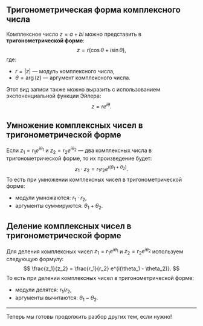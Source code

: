 

## Тригонометрическая форма комплексного числа
Комплексное число $z = a + bi$ можно представить в **тригонометрической форме**:
$$
z = r(\cos \theta + i \sin \theta),
$$
где:
- $r = |z|$ — модуль комплексного числа,
- $\theta = \arg(z)$ — аргумент комплексного числа.

Этот вид записи также можно выразить с использованием экспоненциальной функции Эйлера:
$$
z = r e^{i\theta}.
$$

## Умножение комплексных чисел в тригонометрической форме
Если $z_1 = r_1 e^{i\theta_1}$ и $z_2 = r_2 e^{i\theta_2}$ — два комплексных числа в тригонометрической форме, то их произведение будет:
$$
z_1 \cdot z_2 = r_1 r_2 e^{i(\theta_1 + \theta_2)}.
$$
То есть при умножении комплексных чисел в тригонометрической форме:
- модули умножаются: $r_1 \cdot r_2$,
- аргументы суммируются: $\theta_1 + \theta_2$.

## Деление комплексных чисел в тригонометрической форме
Для деления комплексных чисел $z_1 = r_1 e^{i\theta_1}$ и $z_2 = r_2 e^{i\theta_2}$ используем следующую формулу:
$$
\frac{z_1}{z_2} = \frac{r_1}{r_2} e^{i(\theta_1 - \theta_2)}.
$$
То есть при делении комплексных чисел в тригонометрической форме:
- модули делятся: $r_1 / r_2$,
- аргументы вычитаются: $\theta_1 - \theta_2$.

---

Теперь мы готовы продолжить разбор других тем, если нужно!
